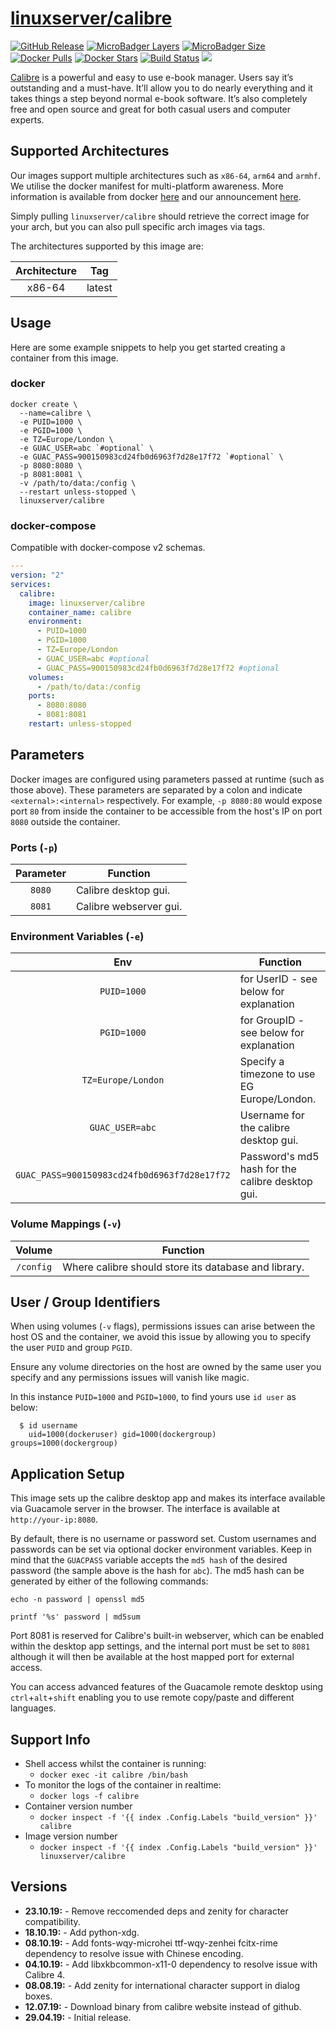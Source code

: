 # [linuxserver/calibre](https://github.com/linuxserver/docker-calibre)

[![GitHub Release](https://img.shields.io/github/release/linuxserver/docker-calibre.svg?style=flat-square&color=E68523)](https://github.com/linuxserver/docker-calibre/releases)
[![MicroBadger Layers](https://img.shields.io/microbadger/layers/linuxserver/calibre.svg?style=flat-square&color=E68523)](https://microbadger.com/images/linuxserver/calibre "Get your own version badge on microbadger.com")
[![MicroBadger Size](https://img.shields.io/microbadger/image-size/linuxserver/calibre.svg?style=flat-square&color=E68523)](https://microbadger.com/images/linuxserver/calibre "Get your own version badge on microbadger.com")
[![Docker Pulls](https://img.shields.io/docker/pulls/linuxserver/calibre.svg?style=flat-square&color=E68523)](https://hub.docker.com/r/linuxserver/calibre)
[![Docker Stars](https://img.shields.io/docker/stars/linuxserver/calibre.svg?style=flat-square&color=E68523)](https://hub.docker.com/r/linuxserver/calibre)
[![Build Status](https://ci.linuxserver.io/view/all/job/Docker-Pipeline-Builders/job/docker-calibre/job/master/badge/icon?style=flat-square)](https://ci.linuxserver.io/job/Docker-Pipeline-Builders/job/docker-calibre/job/master/)
[![](https://lsio-ci.ams3.digitaloceanspaces.com/linuxserver/calibre/latest/badge.svg)](https://lsio-ci.ams3.digitaloceanspaces.com/linuxserver/calibre/latest/index.html)

[Calibre](https://calibre-ebook.com/) is a powerful and easy to use e-book manager. Users say it’s outstanding and a must-have. It’ll allow you to do nearly everything and it takes things a step beyond normal e-book software. It’s also completely free and open source and great for both casual users and computer experts.

## Supported Architectures

Our images support multiple architectures such as `x86-64`, `arm64` and `armhf`. We utilise the docker manifest for multi-platform awareness. More information is available from docker [here](https://github.com/docker/distribution/blob/master/docs/spec/manifest-v2-2.md#manifest-list) and our announcement [here](https://blog.linuxserver.io/2019/02/21/the-lsio-pipeline-project/).

Simply pulling `linuxserver/calibre` should retrieve the correct image for your arch, but you can also pull specific arch images via tags.

The architectures supported by this image are:

| Architecture | Tag |
| :----: | --- |
| x86-64 | latest |


## Usage

Here are some example snippets to help you get started creating a container from this image.

### docker

```
docker create \
  --name=calibre \
  -e PUID=1000 \
  -e PGID=1000 \
  -e TZ=Europe/London \
  -e GUAC_USER=abc `#optional` \
  -e GUAC_PASS=900150983cd24fb0d6963f7d28e17f72 `#optional` \
  -p 8080:8080 \
  -p 8081:8081 \
  -v /path/to/data:/config \
  --restart unless-stopped \
  linuxserver/calibre
```


### docker-compose

Compatible with docker-compose v2 schemas.

```yaml
---
version: "2"
services:
  calibre:
    image: linuxserver/calibre
    container_name: calibre
    environment:
      - PUID=1000
      - PGID=1000
      - TZ=Europe/London
      - GUAC_USER=abc #optional
      - GUAC_PASS=900150983cd24fb0d6963f7d28e17f72 #optional
    volumes:
      - /path/to/data:/config
    ports:
      - 8080:8080
      - 8081:8081
    restart: unless-stopped
```

## Parameters

Docker images are configured using parameters passed at runtime (such as those above). These parameters are separated by a colon and indicate `<external>:<internal>` respectively. For example, `-p 8080:80` would expose port `80` from inside the container to be accessible from the host's IP on port `8080` outside the container.

### Ports (`-p`)

| Parameter | Function |
| :----: | --- |
| `8080` | Calibre desktop gui. |
| `8081` | Calibre webserver gui. |


### Environment Variables (`-e`)

| Env | Function |
| :----: | --- |
| `PUID=1000` | for UserID - see below for explanation |
| `PGID=1000` | for GroupID - see below for explanation |
| `TZ=Europe/London` | Specify a timezone to use EG Europe/London. |
| `GUAC_USER=abc` | Username for the calibre desktop gui. |
| `GUAC_PASS=900150983cd24fb0d6963f7d28e17f72` | Password's md5 hash for the calibre desktop gui. |

### Volume Mappings (`-v`)

| Volume | Function |
| :----: | --- |
| `/config` | Where calibre should store its database and library. |



## User / Group Identifiers

When using volumes (`-v` flags), permissions issues can arise between the host OS and the container, we avoid this issue by allowing you to specify the user `PUID` and group `PGID`.

Ensure any volume directories on the host are owned by the same user you specify and any permissions issues will vanish like magic.

In this instance `PUID=1000` and `PGID=1000`, to find yours use `id user` as below:

```
  $ id username
    uid=1000(dockeruser) gid=1000(dockergroup) groups=1000(dockergroup)
```

## Application Setup

This image sets up the calibre desktop app and makes its interface available via Guacamole server in the browser. The interface is available at `http://your-ip:8080`.

By default, there is no username or password set. Custom usernames and passwords can be set via optional docker environment variables. Keep in mind that the `GUACPASS` variable accepts the `md5 hash` of the desired password (the sample above is the hash for `abc`). The md5 hash can be generated by either of the following commands:

```
echo -n password | openssl md5
```

```
printf '%s' password | md5sum
```

Port 8081 is reserved for Calibre's built-in webserver, which can be enabled within the desktop app settings, and the internal port must be set to `8081` although it will then be available at the host mapped port for external access.

You can access advanced features of the Guacamole remote desktop using `ctrl`+`alt`+`shift` enabling you to use remote copy/paste and different languages.



## Support Info

* Shell access whilst the container is running:
  * `docker exec -it calibre /bin/bash`
* To monitor the logs of the container in realtime:
  * `docker logs -f calibre`
* Container version number
  * `docker inspect -f '{{ index .Config.Labels "build_version" }}' calibre`
* Image version number
  * `docker inspect -f '{{ index .Config.Labels "build_version" }}' linuxserver/calibre`

## Versions

* **23.10.19:** - Remove reccomended deps and zenity for character compatibility.
* **18.10.19:** - Add python-xdg.
* **08.10.19:** - Add fonts-wqy-microhei ttf-wqy-zenhei fcitx-rime dependency to resolve issue with Chinese encoding.
* **04.10.19:** - Add libxkbcommon-x11-0 dependency to resolve issue with Calibre 4.
* **08.08.19:** - Add zenity for international character support in dialog boxes.
* **12.07.19:** - Download binary from calibre website instead of github.
* **29.04.19:** - Initial release.
